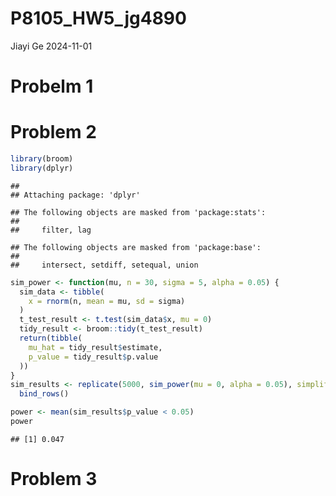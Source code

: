 P8105_HW5_jg4890
================
Jiayi Ge
2024-11-01

# Probelm 1

# Problem 2

``` r
library(broom)
library(dplyr)
```

    ## 
    ## Attaching package: 'dplyr'

    ## The following objects are masked from 'package:stats':
    ## 
    ##     filter, lag

    ## The following objects are masked from 'package:base':
    ## 
    ##     intersect, setdiff, setequal, union

``` r
sim_power <- function(mu, n = 30, sigma = 5, alpha = 0.05) {
  sim_data <- tibble(
    x = rnorm(n, mean = mu, sd = sigma)
  )
  t_test_result <- t.test(sim_data$x, mu = 0)
  tidy_result <- broom::tidy(t_test_result)
  return(tibble(
    mu_hat = tidy_result$estimate,
    p_value = tidy_result$p.value
  ))
}
sim_results <- replicate(5000, sim_power(mu = 0, alpha = 0.05), simplify = FALSE) %>%
  bind_rows()

power <- mean(sim_results$p_value < 0.05)
power
```

    ## [1] 0.047

# Problem 3
